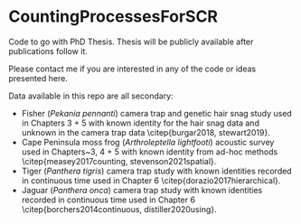 # CountingProcessesForSCR
Code to go with PhD Thesis. Thesis will be publicly available after publications follow it. 

Please contact me if you are interested in any of the code or ideas presented here.

Data available in this repo are all secondary:
* Fisher (*Pekania pennanti*) camera trap and genetic hair snag study used in Chapters 3 + 5 with known identity for the hair snag data and unknown in the camera trap data \citep{burgar2018, stewart2019}.
* Cape Peninsula moss frog (*Arthroleptella lightfooti*) acoustic survey used in Chapters~3, 4 + 5 with known identity from ad-hoc methods \citep{measey2017counting, stevenson2021spatial}.
* Tiger (*Panthera tigris*) camera trap study with known identities recorded in continuous time used in Chapter 6 \citep{dorazio2017hierarchical}. 
* Jaguar (*Panthera onca*) camera trap study with known identities recorded in continuous time used in Chapter 6 \citep{borchers2014continuous, distiller2020using}.
